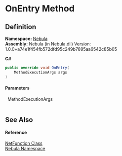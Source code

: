 # OnEntry Method




## Definition
**Namespace:** <a href="N_Nebula">Nebula</a>  
**Assembly:** Nebula (in Nebula.dll) Version: 1.0.0+a74e1f454fb572dfd95c249b7895aa6542c85b05

**C#**
``` C#
public override void OnEntry(
	MethodExecutionArgs args
)
```



#### Parameters
<dl><dt>  MethodExecutionArgs</dt><dd> </dd></dl>

## See Also


#### Reference
<a href="T_Nebula_NetFunction">NetFunction Class</a>  
<a href="N_Nebula">Nebula Namespace</a>  
